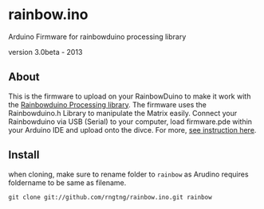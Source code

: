 # rainbow.ino

Arduino Firmware for rainbowduino processing library

version 3.0beta - 2013

## About

This is the firmware to upload on your RainbowDuino to make it work with the [Rainbowduino Processing library](http://rngtng.github.com/rainbowduino). The firmware uses the Rainbowduino.h Library to manipulate the Matrix easily. Connect your Rainbowduino via USB (Serial) to your computer, load firmware.pde within your Arduino IDE and upload onto the divce. For more, [see instruction here](http://www.rngtng.com/2009/06/25/rainbowduino-here-it-is-and-how-to-program-it).

## Install

when cloning, make sure to rename folder to `rainbow` as Arudino requires foldername to be same as filename.

`git clone git://github.com/rngtng/rainbow.ino.git rainbow`

